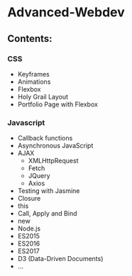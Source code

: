 # Advanced-Webdev

## Contents:

### CSS

* Keyframes
* Animations
* Flexbox
* Holy Grail Layout
* Portfolio Page with Flexbox

### Javascript

* Callback functions
* Asynchronous JavaScript
* AJAX
  * XMLHttpRequest
  * Fetch
  * JQuery
  * Axios
* Testing with Jasmine
* Closure
* this
* Call, Apply and Bind
* new
* Node.js
* ES2015
* ES2016
* ES2017
* D3 (Data-Driven Documents)
* ...